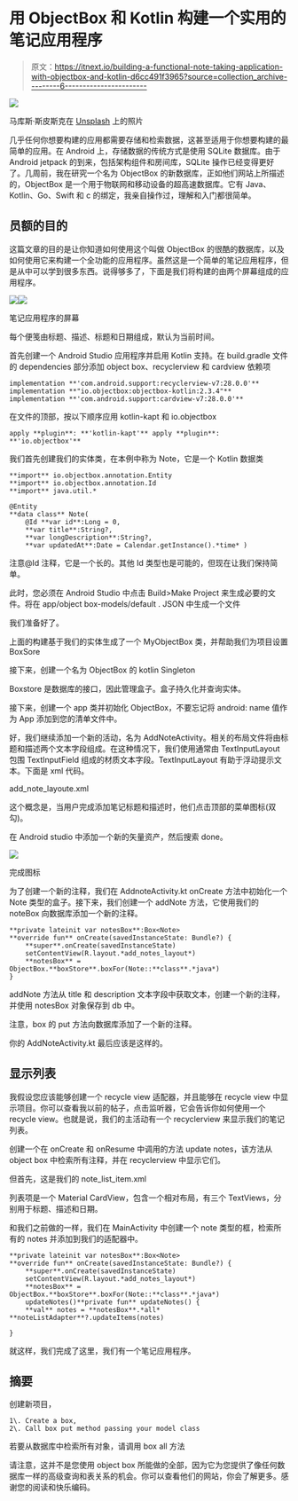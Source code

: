 # 用 ObjectBox 和 Kotlin 构建一个实用的笔记应用程序

> 原文：<https://itnext.io/building-a-functional-note-taking-application-with-objectbox-and-kotlin-d6cc491f3965?source=collection_archive---------6----------------------->

![](img/af17e315da9d3e6328288309e1910e22.png)

马库斯·斯皮斯克在 [Unsplash](https://unsplash.com?utm_source=medium&utm_medium=referral) 上的照片

几乎任何你想要构建的应用都需要存储和检索数据，这甚至适用于你想要构建的最简单的应用。在 Android 上，存储数据的传统方式是使用 SQLite 数据库。由于 Android jetpack 的到来，包括架构组件和房间库，SQLite 操作已经变得更好了。几周前，我在研究一个名为 ObjectBox 的新数据库，正如他们网站上所描述的，ObjectBox 是一个用于物联网和移动设备的超高速数据库。它有 Java、Kotlin、Go、Swift 和 c 的绑定，我亲自操作过，理解和入门都很简单。

## 员额的目的

这篇文章的目的是让你知道如何使用这个叫做 ObjectBox 的很酷的数据库，以及如何使用它来构建一个全功能的应用程序。虽然这是一个简单的笔记应用程序，但是从中可以学到很多东西。说得够多了，下面是我们将构建的由两个屏幕组成的应用程序。

![](img/417ed06bfc4857ef478ac61f8653c77f.png)![](img/a48ae12ceadea2400b4b08a22f260c0d.png)

笔记应用程序的屏幕

每个便笺由标题、描述、标题和日期组成，默认为当前时间。

首先创建一个 Android Studio 应用程序并启用 Kotlin 支持。在 build.gradle 文件的 dependencies 部分添加 object box、recyclerview 和 cardview 依赖项

```
implementation **'com.android.support:recyclerview-v7:28.0.0'** implementation **"io.objectbox:objectbox-kotlin:2.3.4"** implementation **'com.android.support:cardview-v7:28.0.0'**
```

在文件的顶部，按以下顺序应用 kotlin-kapt 和 io.objectbox

```
apply **plugin**: **'kotlin-kapt'** apply **plugin**: **'io.objectbox'**
```

我们首先创建我们的实体类，在本例中称为 Note，它是一个 Kotlin 数据类

```
**import** io.objectbox.annotation.Entity
**import** io.objectbox.annotation.Id
**import** java.util.*

@Entity
**data class** Note(
    @Id **var id**:Long = 0,
    **var title**:String?,
    **var longDescription**:String?,
    **var updatedAt**:Date = Calendar.getInstance().*time* )
```

注意@Id 注释，它是一个长的。其他 Id 类型也是可能的，但现在让我们保持简单。

此时，您必须在 Android Studio 中点击 Build>Make Project 来生成必要的文件。将在 app/object box-models/default . JSON 中生成一个文件

我们准备好了。

上面的构建基于我们的实体生成了一个 MyObjectBox 类，并帮助我们为项目设置 BoxSore

接下来，创建一个名为 ObjectBox 的 kotlin Singleton

Boxstore 是数据库的接口，因此管理盒子。盒子持久化并查询实体。

接下来，创建一个 app 类并初始化 ObjectBox，不要忘记将 android: name 值作为 App 添加到您的清单文件中。

好，我们继续添加一个新的活动，名为 AddNoteActivity。相关的布局文件将由标题和描述两个文本字段组成。在这种情况下，我们使用通常由 TextInputLayout 包围 TextInputField 组成的材质文本字段。TextInputLayout 有助于浮动提示文本。下面是 xml 代码。

add_note_layoute.xml

这个概念是，当用户完成添加笔记标题和描述时，他们点击顶部的菜单图标(双勾)。

在 Android studio 中添加一个新的矢量资产，然后搜索 done。

![](img/9d8d7b910d0ffde6612cfda73452992a.png)

完成图标

为了创建一个新的注释，我们在 AddnoteActivity.kt onCreate 方法中初始化一个 Note 类型的盒子。接下来，我们创建一个 addNote 方法，它使用我们的 noteBox 向数据库添加一个新的注释。

```
**private lateinit var notesBox**:Box<Note>
**override fun** onCreate(savedInstanceState: Bundle?) {
    **super**.onCreate(savedInstanceState)
    setContentView(R.layout.*add_notes_layout*)
    **notesBox** = ObjectBox.**boxStore**.boxFor(Note::**class**.*java*)
}
```

addNote 方法从 title 和 description 文本字段中获取文本，创建一个新的注释，并使用 notesBox 对象保存到 db 中。

注意，box 的 put 方法向数据库添加了一个新的注释。

你的 AddNoteActivity.kt 最后应该是这样的。

## 显示列表

我假设您应该能够创建一个 recycle view 适配器，并且能够在 recycle view 中显示项目。你可以查看我以前的帖子，点击监听器，它会告诉你如何使用一个 recycle view。也就是说，我们的主活动有一个 recyclerview 来显示我们的笔记列表。

创建一个在 onCreate 和 onResume 中调用的方法 update notes，该方法从 object box 中检索所有注释，并在 recyclerview 中显示它们。

但首先，这是我们的 note_list_item.xml

列表项是一个 Material CardView，包含一个相对布局，有三个 TextViews，分别用于标题、描述和日期。

和我们之前做的一样，我们在 MainActivity 中创建一个 note 类型的框，检索所有的 notes 并添加到我们的适配器中。

```
**private lateinit var notesBox**:Box<Note>
**override fun** onCreate(savedInstanceState: Bundle?) {
    **super**.onCreate(savedInstanceState)
    setContentView(R.layout.*add_notes_layout*)
    **notesBox** = ObjectBox.**boxStore**.boxFor(Note::**class**.*java*)
    updateNotes()**private fun** updateNotes() {
    **val** notes = **notesBox**.*all* **noteListAdapter**?.updateItems(notes)

}
```

就这样，我们完成了这里，我们有一个笔记应用程序。

## 摘要

创建新项目，

```
1\. Create a box,
2\. Call box put method passing your model class
```

若要从数据库中检索所有对象，请调用 box all 方法

请注意，这并不是您使用 object box 所能做的全部，因为它为您提供了像任何数据库一样的高级查询和表关系的机会。你可以查看他们的网站，你会了解更多。感谢您的阅读和快乐编码。